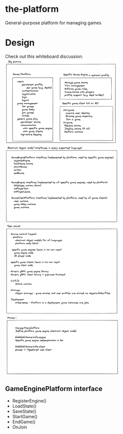 # the-platform
General-purpose platform for managing games


# Design

Check out this whiteboard discussion: ![](the-platform-design.png)


## GameEnginePlatform interface

- RegisterEngine()
- LoadState()
- SaveState()
- StartGame()
- EndGame()
- OnJoin




